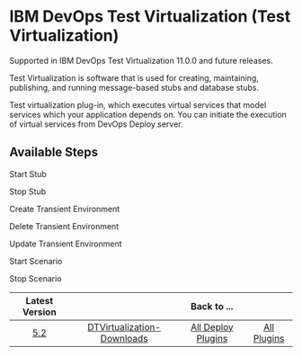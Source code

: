 # IBM DevOps Test Virtualization (Test Virtualization)

Supported in IBM DevOps Test Virtualization 11.0.0 and future releases.

Test Virtualization is software that is used for creating, maintaining, publishing, and running message-based stubs and database stubs.

Test virtualization plug-in, which executes virtual services that model services which your application depends on. You can initiate the execution of virtual services from DevOps Deploy server.

## Available Steps

Start Stub

Stop Stub

Create Transient Environment

Delete Transient Environment

Update Transient Environment

Start Scenario

Stop Scenario

|Latest Version||Back to ...||
| :---: | :---: | :---: | :---: |
|[5.2](https://raw.githubusercontent.com/UrbanCode/IBM-UCD-PLUGINS/main/files/IBMDevOpsTestVirtualization/DTVirtualization-DD-IBM-5.2.zip)|[DTVirtualization-Downloads](downloads.md)|[All Deploy Plugins](../README.md)|[All Plugins](../../index.md)|
